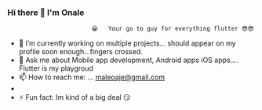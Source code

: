 ### Hi there 👋 I'm Onale 
							😁	Your go to guy for everything flutter 😎😎
- 🔭 I’m currently working on multiple projects... should appear on my profile soon enough...fingers crossed.
- 💬 Ask me about Mobile app development, Android apps iOS apps.... Flutter is my playgroud
- 📫 How to reach me: ... maleoaje@gmail.com
- 
- ⚡ Fun fact: Im kind of a big deal 😏
